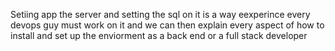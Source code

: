  Setiing app the server and setting the sql on it is a way eexperince every devops guy must work on it and we can then explain every aspect of how to install and set up the enviorment as a back end or a full stack developer
